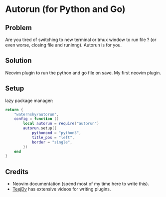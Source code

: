 # Autorun (for Python and Go)

## Problem
Are you tired of switching to new terminal or tmux window to run file ? (or even worse, closing file and runinng).
Autorun is for you.

## Solution
Neovim plugin to run the python and go file on save.
My first neovim plugin.

## Setup

lazy package manager:
```lua
return {
    "waternsky/autorun",
    config = function ()
        local autorun = require("autorun")
        autorun.setup({ 
            pythoncmd = "python3",
            title_pos = "left",
            border = "single",
        })
    end
}
```

## Credits
* Neovim documentation (spend most of my time here to write this).
* [TeejDv](https://www.youtube.com/@teej_dv/videos) has extensive videos for writing plugins.

